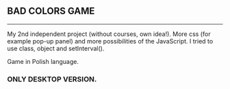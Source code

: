 ## BAD COLORS GAME
_________________________

My 2nd independent project (without courses, own idea!). More css (for example pop-up panel) and more possibilities of the JavaScript. I tried to use class, object and setInterval().

Game in Polish language.

### ONLY DESKTOP VERSION.